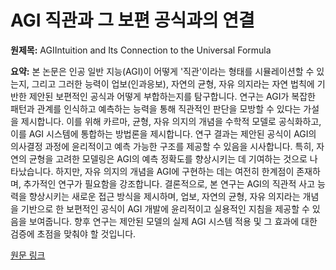 # AGI 직관과 그 보편 공식과의 연결

**원제목:** AGIIntuition and Its Connection to the Universal Formula

**요약:** 본 논문은 인공 일반 지능(AGI)이 어떻게 '직관'이라는 형태를 시뮬레이션할 수 있는지, 그리고 그러한 능력이 업보(인과응보), 자연의 균형, 자유 의지라는 자연 법칙에 기반한 제안된 보편적인 공식과 어떻게 부합하는지를 탐구합니다.  연구는 AGI가 복잡한 패턴과 관계를 인식하고 예측하는 능력을 통해 직관적인 판단을 모방할 수 있다는 가설을 제시합니다.  이를 위해 카르마, 균형, 자유 의지의 개념을 수학적 모델로 공식화하고, 이를 AGI 시스템에 통합하는 방법론을 제시합니다.  연구 결과는 제안된 공식이 AGI의 의사결정 과정에 윤리적이고 예측 가능한 구조를 제공할 수 있음을 시사합니다.  특히, 자연의 균형을 고려한 모델링은 AGI의 예측 정확도를 향상시키는 데 기여하는 것으로 나타났습니다.  하지만, 자유 의지의 개념을 AGI에 구현하는 데는 여전히 한계점이 존재하며,  추가적인 연구가 필요함을 강조합니다.  결론적으로, 본 연구는 AGI의 직관적 사고 능력을 향상시키는 새로운 접근 방식을 제시하며,  업보, 자연의 균형, 자유 의지라는 개념을 기반으로 한 보편적인 공식이 AGI 개발에 윤리적이고 실용적인 지침을 제공할 수 있음을 보여줍니다.  향후 연구는 제안된 모델의 실제 AGI 시스템 적용 및 그 효과에 대한 검증에 초점을 맞춰야 할 것입니다.

[원문 링크](https://philpapers.org/rec/MALAIA-4)
